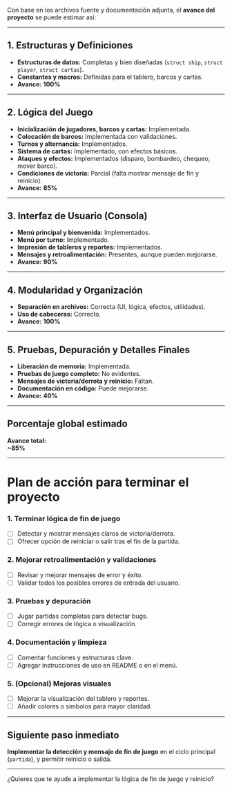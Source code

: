 Con base en los archivos fuente y documentación adjunta, el **avance del proyecto** se puede estimar así:

---

## **1. Estructuras y Definiciones**
- **Estructuras de datos:** Completas y bien diseñadas (`struct ship`, `struct player`, `struct cartas`).
- **Constantes y macros:** Definidas para el tablero, barcos y cartas.
- **Avance:** **100%**

---

## **2. Lógica del Juego**
- **Inicialización de jugadores, barcos y cartas:** Implementada.
- **Colocación de barcos:** Implementada con validaciones.
- **Turnos y alternancia:** Implementados.
- **Sistema de cartas:** Implementado, con efectos básicos.
- **Ataques y efectos:** Implementados (disparo, bombardeo, chequeo, mover barco).
- **Condiciones de victoria:** Parcial (falta mostrar mensaje de fin y reinicio).
- **Avance:** **85%**

---

## **3. Interfaz de Usuario (Consola)**
- **Menú principal y bienvenida:** Implementados.
- **Menú por turno:** Implementado.
- **Impresión de tableros y reportes:** Implementados.
- **Mensajes y retroalimentación:** Presentes, aunque pueden mejorarse.
- **Avance:** **90%**

---

## **4. Modularidad y Organización**
- **Separación en archivos:** Correcta (UI, lógica, efectos, utilidades).
- **Uso de cabeceras:** Correcto.
- **Avance:** **100%**

---

## **5. Pruebas, Depuración y Detalles Finales**
- **Liberación de memoria:** Implementada.
- **Pruebas de juego completo:** No evidentes.
- **Mensajes de victoria/derrota y reinicio:** Faltan.
- **Documentación en código:** Puede mejorarse.
- **Avance:** **40%**

---

## **Porcentaje global estimado**
**Avance total:**  
**~85%**

---

# **Plan de acción para terminar el proyecto**

### **1. Terminar lógica de fin de juego**
- [ ] Detectar y mostrar mensajes claros de victoria/derrota.
- [ ] Ofrecer opción de reiniciar o salir tras el fin de la partida.

### **2. Mejorar retroalimentación y validaciones**
- [ ] Revisar y mejorar mensajes de error y éxito.
- [ ] Validar todos los posibles errores de entrada del usuario.

### **3. Pruebas y depuración**
- [ ] Jugar partidas completas para detectar bugs.
- [ ] Corregir errores de lógica o visualización.

### **4. Documentación y limpieza**
- [ ] Comentar funciones y estructuras clave.
- [ ] Agregar instrucciones de uso en README o en el menú.

### **5. (Opcional) Mejoras visuales**
- [ ] Mejorar la visualización del tablero y reportes.
- [ ] Añadir colores o símbolos para mayor claridad.

---

## **Siguiente paso inmediato**
**Implementar la detección y mensaje de fin de juego** en el ciclo principal (`partida`), y permitir reinicio o salida.

---

¿Quieres que te ayude a implementar la lógica de fin de juego y reinicio?